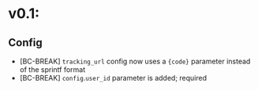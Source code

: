 # v0.1:
## Config
- [BC-BREAK] `tracking_url` config now uses a `{code}` parameter instead of the sprintf format
- [BC-BREAK] `config`.`user_id` parameter is added; required
